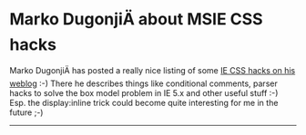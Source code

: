 # Marko DugonjiÄ about MSIE CSS hacks

Marko DugonjiÄ has posted a really nice listing of some <a href="http://www.maratz.com/blog/archives/2005/06/16/essentials-of-css-hacking-for-internet-explorer/">IE CSS hacks on his weblog</a> :-) There he describes things like conditional comments, parser hacks to solve the box model problem in IE 5.x and other useful stuff :-) Esp. the display:inline trick could become quite interesting for me in the future ;-)

-------------------------------

